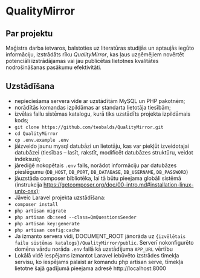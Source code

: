 # QualityMirror
## Par projektu
Maģistra darba ietvaros, balstoties uz literatūras studijās un aptaujās iegūto
informāciju, izstrādāts rīku _QualityMirror_, kas ļaus uzņēmējiem novērtēt potenciāli
izstrādājamas vai jau publicētas lietotnes kvalitātes nodrošināšanas pasākumu efektivitāti.
## Uzstādīšana
- nepieciešama servera vide ar uzstādītām MySQL un PHP pakotnēm;
- norādītās komandas izpildāmas ar standarta lietotāja tiesībām;
- izvēlas failu sistēmas katalogu, kurā tiks uzstādīts projekta izpildāmais kods;
- `git clone https://github.com/teobalds/QualityMirror.git`
- `cd QualityMirror`
- `cp .env.example .env`
- jāizveido jaunu mysql datubāzi un lietotāju, kas var piekļūt izveidotajai
datubāzei (tiesības – lasīt, rakstīt, modificēt datubāzes struktūru, veidot
indeksus);
- jārediģē nokopētais  `.env` fails, norādot informāciju par datubāzes pieslēgumu
(`DB_HOST`,
`DB_PORT`,
`DB_DATABASE`,
`DB_USERNAME`,
`DB_PASSWORD`)
- jāuzstāda composer bibliotēka, lai tā būtu pieejama globāli sistēmā (instrukcija https://getcomposer.org/doc/00-intro.md#installation-linux-unix-osx);
- Jāveic Laravel projekta uzstādīšana:
- `composer install`
- `php artisan migrate`
- `php artisan db:seed --class=QmQuestionsSeeder`
- `php artisan key:generate`
- `php artisan config:cache`
- Ja izmanto servera vidi, DOCUMENT_ROOT jānorāda uz `{izvēlētais failu
sistēmas katalogs}/QualityMirror/public`. Serverī nokonfigurēto domēna vārdu
norāda `.env` failā kā uzstādījuma `APP_URL` vērtību
- Lokālā vidē iespējams izmantot Laravel iebūvēto izstrādes tīmekļa servisu, ko
iespējams palaist ar komandu php artisan serve, tīmekļa lietotne šajā gadījumā
pieejama adresē http://localhost:8000